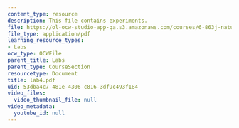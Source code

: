```yaml
---
content_type: resource
description: This file contains experiments.
file: https://ol-ocw-studio-app-qa.s3.amazonaws.com/courses/6-863j-natural-language-and-the-computer-representation-of-knowledge-spring-2003/53dba4c7481e4306c8163df9c493f184_lab4.pdf
file_type: application/pdf
learning_resource_types:
- Labs
ocw_type: OCWFile
parent_title: Labs
parent_type: CourseSection
resourcetype: Document
title: lab4.pdf
uid: 53dba4c7-481e-4306-c816-3df9c493f184
video_files:
  video_thumbnail_file: null
video_metadata:
  youtube_id: null
---
```

